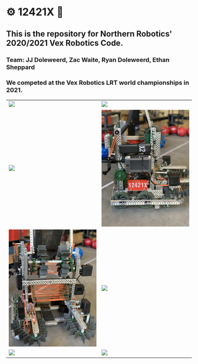 # ⚙️ 12421X 🤖
## This is the repository for Northern Robotics' 2020/2021 Vex Robotics Code. 
### Team: JJ Doleweerd, Zac Waite, Ryan Doleweerd, Ethan Sheppard

### We competed at the Vex Robotics LRT world championships in 2021.

<table>
	<tr>
		<td>
			<img src="./images/robot1.HEIC">
		</td>
		<td>
			<img src="./images/robot2.HEIC">
		</td>
	</tr>
	<tr>
		<td>
			<img src="./images/robot3.HEIC">
		</td>
		<td>
			<img src="./images/robot4.HEIC">
		</td>
	</tr>
	<tr>
		<td>
			<img src="./images/robot5.HEIC">
		</td>
		<td>
			<img src="./images/robot6.HEIC">
		</td>
	</tr>
	<tr>
		<td>
			<img src="./images/robot7.HEIC">
		</td>
		<td>
			<img src="./images/robot8.HEIC">
		</td>
	</tr>

</table>